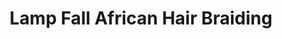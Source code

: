 ---
title: "Lamp Fall African Hair Braiding"
url: /hazel-park/lamp-fall-african-hair-braiding/
shop: Friseur
---